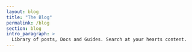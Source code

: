 ```yaml
---
layout: blog
title: "The Blog"
permalink: /blog
section: blog
intro_paragraph: >
  Library of posts, Docs and Guides. Search at your hearts content.
---
```

